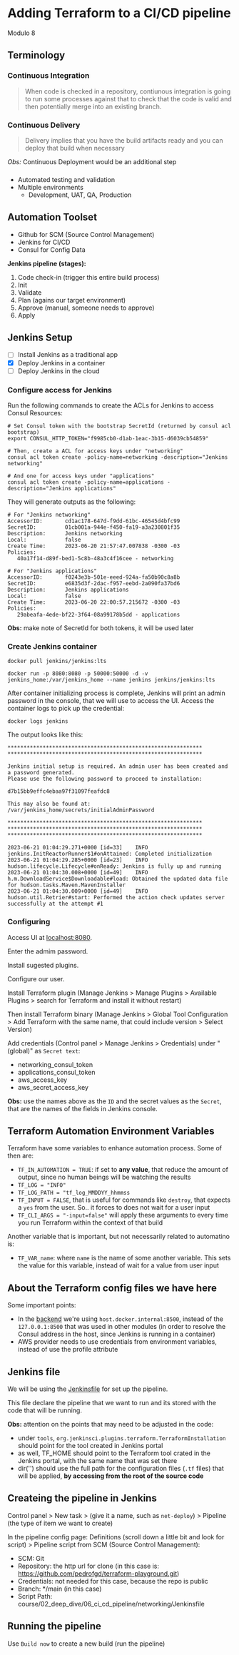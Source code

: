 # Adding Terraform to a CI/CD pipeline
Modulo 8

## Terminology
### Continuous Integration

> When code is checked in a repository, contiunous integration is going to run some processes against that to check that the code is valid and then potentially merge into an existing branch.

### Continuous Delivery

> Delivery implies that you have the build artifacts ready and you can deploy that build when necessary

*Obs:* Continuous Deployment would be an additional step

###

* Automated testing and validation
* Multiple environments
  * Development, UAT, QA, Production

## Automation Toolset

- Github for SCM (Source Control Management)
- Jenkins for CI/CD
- Consul for Config Data

**Jenkins pipeline (stages):**
1. Code check-in (trigger this entire build process)
2. Init
3. Validate
4. Plan (agains our target environment)
5. Approve (manual, someone needs to approve)
6. Apply

## Jenkins Setup

- [ ] Install Jenkins as a traditional app
- [x] Deploy Jenkins in a container
- [ ] Deploy Jenkins in the cloud

### Configure access for Jenkins

Run the following commands to create the ACLs for Jenkins to access Consul Resources:

```
# Set Consul token with the bootstrap SecretId (returned by consul acl bootstrap)
export CONSUL_HTTP_TOKEN="f9985cb0-d1ab-1eac-3b15-d6039cb54859"

# Then, create a ACL for access keys under "networking"
consul acl token create -policy-name=networking -description="Jenkins networking"

# And one for access keys under "applications"
consul acl token create -policy-name=applications -description="Jenkins applications"
```

They will generate outputs as the following:
```
# For "Jenkins networking"
AccessorID:       cd1ac178-647d-f9dd-61bc-46545d4bfc99
SecretID:         01cb001a-944e-f450-fa19-a3a230801f35
Description:      Jenkins networking
Local:            false
Create Time:      2023-06-20 21:57:47.007838 -0300 -03
Policies:
   40a17f14-d89f-bed1-5c8b-48a3c4f16cee - networking
```

```
# For "Jenkins applications"
AccessorID:       f0243e3b-501e-eeed-924a-fa50b90c8a8b
SecretID:         e6835d3f-2dac-f957-eebd-2a090fa37bd6
Description:      Jenkins applications
Local:            false
Create Time:      2023-06-20 22:00:57.215672 -0300 -03
Policies:
   29abeafa-4ede-bf22-3f64-08a99178b5dd - applications
```

**Obs:** make note of SecretId for both tokens, it will be used later

### Create Jenkins container

```
docker pull jenkins/jenkins:lts

docker run -p 8080:8080 -p 50000:50000 -d -v jenkins_home:/var/jenkins_home --name jenkins jenkins/jenkins:lts
```

After container initializing process is complete, Jenkins will print an admin password in the console, that we will use to access the UI. Access the container logs to pick up the credential:
```
docker logs jenkins
```

The output looks like this:
```
*************************************************************
*************************************************************

Jenkins initial setup is required. An admin user has been created and a password generated.
Please use the following password to proceed to installation:

d7b15bb9effc4ebaa97f31097feafdc8

This may also be found at: /var/jenkins_home/secrets/initialAdminPassword

*************************************************************
*************************************************************
*************************************************************

2023-06-21 01:04:29.271+0000 [id=33]	INFO	jenkins.InitReactorRunner$1#onAttained: Completed initialization
2023-06-21 01:04:29.285+0000 [id=23]	INFO	hudson.lifecycle.Lifecycle#onReady: Jenkins is fully up and running
2023-06-21 01:04:30.008+0000 [id=49]	INFO	h.m.DownloadService$Downloadable#load: Obtained the updated data file for hudson.tasks.Maven.MavenInstaller
2023-06-21 01:04:30.009+0000 [id=49]	INFO	hudson.util.Retrier#start: Performed the action check updates server successfully at the attempt #1
```

### Configuring

Access UI at [localhost:8080](http://localhost:8080).

Enter the admim password.

Install sugested plugins.

Configure our user.

Install Terraform plugin (Manage Jenkins > Manage Plugins > Available Plugins > search for Terraform and install it without restart)

Then install Terraform binary (Manage Jenkins > Global Tool Configuration > Add Terraform with the same name, that could include version > Select Version)

Add credentials (Control panel > Manage Jenkins > Credentials) under "(global)" as `Secret text`:
- networking_consul_token 
- applications_consul_token
- aws_access_key
- aws_secret_access_key

**Obs:** use the names above as the `ID` and the secret values as the `Secret`, that are the names of the fields in Jenkins console.

## Terraform Automation Environment Variables

Terraform have some variables to enhance automation process. Some of then are:
- `TF_IN_AUTOMATION = TRUE`: if set to **any value**, that reduce the amount of output, since no human beings will be watching the results
- `TF_LOG = "INFO"`
- `TF_LOG_PATH = "tf_log_MMDDYY_hhmmss`
- `TF_INPUT = FALSE`, that is useful for commands like `destroy`, that expects a `yes` from the user. So.. it forces to does not wait for a user input
- `TF_CLI_ARGS = "-input=false"` will apply these arguments to every time you run Terraform within the context of that build

Another variable that is important, but not necessarily related to automatino is:
- `TF_VAR_name`: where `name` is the name of some another variable. This sets the value for this variable, instead of wait for a value from user input

## About the Terraform config files we have here

Some important points:
- In the [backend](./backend.tf) we're using `host.docker.internal:8500`, instead of the `127.0.0.1:8500` that was used in other modules (in order to resolve the Consul address in the host, since Jenkins is running in a container)
- AWS provider needs to use credentials from environment variables, instead of use the profile attribute

## Jenkins file

We will be using the [Jenkinsfile](./Jenkinsfile) for set up the pipeline.

This file declare the pipeline that we want to run and its stored with the code that will be running.

**Obs:** attention on the points that may need to be adjusted in the code:
- under `tools`, `org.jenkinsci.plugins.terraform.TerraformInstallation` should point for the tool created in Jenkins portal
- as well, TF_HOME should point to the Terraform tool crated in the Jenkins portal, with the same name that was set there
- dir('<PATH>') should use the full path for the configuration files (`.tf` files) that will be applied, **by accessing from the root of the source code**

## Createing the pipeline in Jenkins

Control panel > New task > (give it a name, such as `net-deploy`) > Pipeline (the type of item we want to create)

In the pipeline config page:
Definitions (scroll down a little bit and look for script) > Pipeline script from SCM (Source Control Management):
- SCM: Git
- Repository: the http url for clone (in this case is: https://github.com/pedrofgd/terraform-playground.git)
- Credentials: not needed for this case, because the repo is public
- Branch: */main (in this case)
- Script Path: course/02_deep_dive/06_ci_cd_pipeline/networking/Jenkinsfile

## Running the pipeline

Use `Build now` to create a new build (run the pipeline)